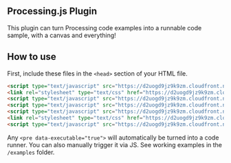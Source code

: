Processing.js Plugin
--------------------

This plugin can turn Processing code examples into a runnable code sample, with a canvas and everything!

How to use
----------

First, include these files in the `<head>` section of your HTML file.

```html
<script type="text/javascript" src="https://d2uogd9jz9k9zm.cloudfront.net/jquery-2.1.1.min.js"></script>
<link rel="stylesheet" type="text/css" href="https://d2uogd9jz9k9zm.cloudfront.net/codemirror-4.4.css">
<script type="text/javascript" src="https://d2uogd9jz9k9zm.cloudfront.net/codemirror-4.4.min.js"></script>
<script type="text/javascript" src="https://d2uogd9jz9k9zm.cloudfront.net/underscore-1.6.0.min.js"></script>
<script type="text/javascript" src="https://d2uogd9jz9k9zm.cloudfront.net/processing-1.4.8.min.js"></script>
<link rel="stylesheet" type="text/css" href="https://d2uogd9jz9k9zm.cloudfront.net/processingjs-0.0.2.css">
<script type="text/javascript" src="https://d2uogd9jz9k9zm.cloudfront.net/processingjs-0.0.2.min.js"></script>
```

Any `<pre data-executable="true">` will automatically be turned into a code runner. You can also manually trigger it via JS. See working examples in the `/examples` folder.